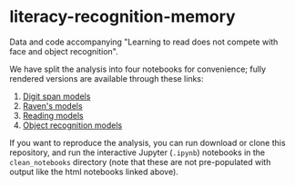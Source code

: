 # literacy-recognition-memory
Data and code accompanying "Learning to read does not compete with face and object recognition".

We have split the analysis into four notebooks for convenience; fully rendered versions are available through these links:
1. [Digit span models](http://htmlpreview.github.io/?https://github.com/jvparidon/literacy-recognition-memory/blob/master/html_notebooks/digit_span_models.html)
2. [Raven's models](http://htmlpreview.github.io/?https://github.com/jvparidon/literacy-recognition-memory/blob/master/html_notebooks/ravens_models.html)
3. [Reading models](http://htmlpreview.github.io/?https://github.com/jvparidon/literacy-recognition-memory/blob/master/html_notebooks/reading_models.html)
4. [Object recognition models](http://htmlpreview.github.io/?https://github.com/jvparidon/literacy-recognition-memory/blob/master/html_notebooks/object_recognition_models.html)

If you want to reproduce the analysis, you can run download or clone this repository, and run the interactive Jupyter (`.ipynb`) notebooks in the `clean_notebooks` directory (note that these are not pre-populated with output like the html notebooks linked above).
